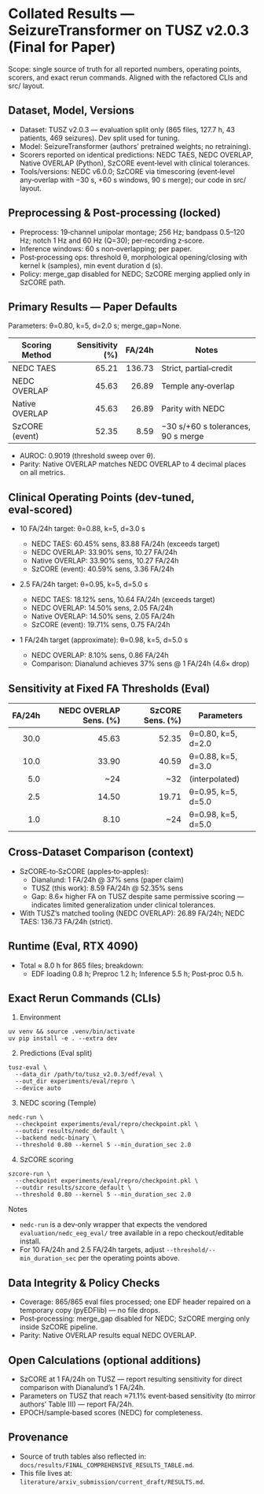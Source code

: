 # Collated Results — SeizureTransformer on TUSZ v2.0.3 (Final for Paper)

Scope: single source of truth for all reported numbers, operating points, scorers, and exact rerun commands. Aligned with the refactored CLIs and src/ layout.

## Dataset, Model, Versions

- Dataset: TUSZ v2.0.3 — evaluation split only (865 files, 127.7 h, 43 patients, 469 seizures). Dev split used for tuning.
- Model: SeizureTransformer (authors’ pretrained weights; no retraining).
- Scorers reported on identical predictions: NEDC TAES, NEDC OVERLAP, Native OVERLAP (Python), SzCORE event‑level with clinical tolerances.
- Tools/versions: NEDC v6.0.0; SzCORE via timescoring (event‑level any‑overlap with −30 s, +60 s windows, 90 s merge); our code in src/ layout.

## Preprocessing & Post‑processing (locked)

- Preprocess: 19‑channel unipolar montage; 256 Hz; bandpass 0.5–120 Hz; notch 1 Hz and 60 Hz (Q=30); per‑recording z‑score.
- Inference windows: 60 s non‑overlapping; per paper.
- Post‑processing ops: threshold θ, morphological opening/closing with kernel k (samples), min event duration d (s).
- Policy: merge_gap disabled for NEDC; SzCORE merging applied only in SzCORE path.

## Primary Results — Paper Defaults

Parameters: θ=0.80, k=5, d=2.0 s; merge_gap=None.

| Scoring Method   | Sensitivity (%) | FA/24h | Notes |
|------------------|----------------:|------:|-------|
| NEDC TAES        | 65.21           | 136.73| Strict, partial‑credit |
| NEDC OVERLAP     | 45.63           | 26.89 | Temple any‑overlap |
| Native OVERLAP   | 45.63           | 26.89 | Parity with NEDC |
| SzCORE (event)   | 52.35           | 8.59  | −30 s/+60 s tolerances, 90 s merge |

- AUROC: 0.9019 (threshold sweep over θ).
- Parity: Native OVERLAP matches NEDC OVERLAP to 4 decimal places on all metrics.

## Clinical Operating Points (dev‑tuned, eval‑scored)

- 10 FA/24h target: θ=0.88, k=5, d=3.0 s
  - NEDC TAES: 60.45% sens, 83.88 FA/24h (exceeds target)
  - NEDC OVERLAP: 33.90% sens, 10.27 FA/24h
  - Native OVERLAP: 33.90% sens, 10.27 FA/24h
  - SzCORE (event): 40.59% sens, 3.36 FA/24h

- 2.5 FA/24h target: θ=0.95, k=5, d=5.0 s
  - NEDC TAES: 18.12% sens, 10.64 FA/24h (exceeds target)
  - NEDC OVERLAP: 14.50% sens, 2.05 FA/24h
  - Native OVERLAP: 14.50% sens, 2.05 FA/24h
  - SzCORE (event): 19.71% sens, 0.75 FA/24h

- 1 FA/24h target (approximate): θ=0.98, k=5, d=5.0 s
  - NEDC OVERLAP: 8.10% sens, 0.86 FA/24h
  - Comparison: Dianalund achieves 37% sens @ 1 FA/24h (4.6× drop)

## Sensitivity at Fixed FA Thresholds (Eval)

| FA/24h | NEDC OVERLAP Sens. (%) | SzCORE Sens. (%) | Parameters |
|-------:|------------------------:|-----------------:|------------|
| 30.0   | 45.63                   | 52.35            | θ=0.80, k=5, d=2.0 |
| 10.0   | 33.90                   | 40.59            | θ=0.88, k=5, d=3.0 |
| 5.0    | ~24                     | ~32              | (interpolated) |
| 2.5    | 14.50                   | 19.71            | θ=0.95, k=5, d=5.0 |
| 1.0    | 8.10                    | ~24              | θ=0.98, k=5, d=5.0 |

## Cross‑Dataset Comparison (context)

- SzCORE‑to‑SzCORE (apples‑to‑apples):
  - Dianalund: 1 FA/24h @ 37% sens (paper claim)
  - TUSZ (this work): 8.59 FA/24h @ 52.35% sens
  - Gap: 8.6× higher FA on TUSZ despite same permissive scoring — indicates limited generalization under clinical tolerances.
- With TUSZ’s matched tooling (NEDC OVERLAP): 26.89 FA/24h; NEDC TAES: 136.73 FA/24h (strict).

## Runtime (Eval, RTX 4090)

- Total ≈ 8.0 h for 865 files; breakdown:
  - EDF loading 0.8 h; Preproc 1.2 h; Inference 5.5 h; Post‑proc 0.5 h.

## Exact Rerun Commands (CLIs)

1) Environment
```
uv venv && source .venv/bin/activate
uv pip install -e . --extra dev
```

2) Predictions (Eval split)
```
tusz-eval \
  --data_dir /path/to/tusz_v2.0.3/edf/eval \
  --out_dir experiments/eval/repro \
  --device auto
```

3) NEDC scoring (Temple)
```
nedc-run \
  --checkpoint experiments/eval/repro/checkpoint.pkl \
  --outdir results/nedc_default \
  --backend nedc-binary \
  --threshold 0.80 --kernel 5 --min_duration_sec 2.0
```

4) SzCORE scoring
```
szcore-run \
  --checkpoint experiments/eval/repro/checkpoint.pkl \
  --outdir results/szcore_default \
  --threshold 0.80 --kernel 5 --min_duration_sec 2.0
```

Notes
- `nedc-run` is a dev‑only wrapper that expects the vendored `evaluation/nedc_eeg_eval/` tree available in a repo checkout/editable install.
- For 10 FA/24h and 2.5 FA/24h targets, adjust `--threshold/--min_duration_sec` per the operating points above.

## Data Integrity & Policy Checks

- Coverage: 865/865 eval files processed; one EDF header repaired on a temporary copy (pyEDFlib) — no file drops.
- Post‑processing: merge_gap disabled for NEDC; SzCORE merging only inside SzCORE pipeline.
- Parity: Native OVERLAP results equal NEDC OVERLAP.

## Open Calculations (optional additions)

- SzCORE at 1 FA/24h on TUSZ — report resulting sensitivity for direct comparison with Dianalund’s 1 FA/24h.
- Parameters on TUSZ that reach ≈71.1% event‑based sensitivity (to mirror authors’ Table III) — report FA/24h.
- EPOCH/sample‑based scores (NEDC) for completeness.

## Provenance

- Source of truth tables also reflected in: `docs/results/FINAL_COMPREHENSIVE_RESULTS_TABLE.md`.
- This file lives at: `literature/arxiv_submission/current_draft/RESULTS.md`.
